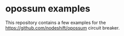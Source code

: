# opossum examples

This repository contains a few examples for the https://github.com/nodeshift/opossum circuit breaker.
